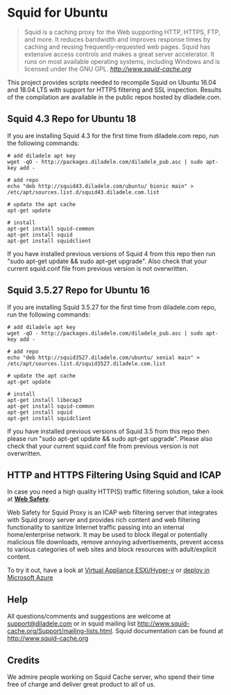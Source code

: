 Squid for Ubuntu
================

> Squid is a caching proxy for the Web supporting HTTP, HTTPS, FTP, and more. It reduces bandwidth and improves response times by caching and reusing frequently-requested web pages. Squid has extensive access controls and makes a great server accelerator. It runs on most available operating systems, including Windows and is licensed under the GNU GPL.
> <cite> <http://www.squid-cache.org>

This project provides scripts needed to recompile Squid on Ubuntu 16.04 and 18.04 LTS with support for HTTPS filtering and SSL inspection. Results of the compilation are available in the public repos hosted by diladele.com.

**Squid 4.3 Repo for Ubuntu 18**
--------------------------------

If you are installing Squid 4.3 for the first time from diladele.com repo, run the following commands:

    # add diladele apt key
    wget -qO - http://packages.diladele.com/diladele_pub.asc | sudo apt-key add -

    # add repo
    echo "deb http://squid43.diladele.com/ubuntu/ bionic main" > /etc/apt/sources.list.d/squid43.diladele.com.list

    # update the apt cache
    apt-get update

    # install 
    apt-get install squid-common
    apt-get install squid 
    apt-get install squidclient

If you have installed previous versions of Squid 4 from this repo then run "sudo apt-get update && sudo apt-get upgrade".  Also check that your current squid.conf file from previous version is not overwritten.

**Squid 3.5.27 Repo for Ubuntu 16**
-----------------------------------

If you are installing Squid 3.5.27 for the first time from diladele.com repo, run the following commands:

	# add diladele apt key
	wget -qO - http://packages.diladele.com/diladele_pub.asc | sudo apt-key add -

    # add repo
    echo "deb http://squid3527.diladele.com/ubuntu/ xenial main" > /etc/apt/sources.list.d/squid3527.diladele.com.list

    # update the apt cache
    apt-get update

    # install 
    apt-get install libecap3
    apt-get install squid-common
    apt-get install squid 
    apt-get install squidclient

If you have installed previous versions of Squid 3.5 from this repo then please run "sudo apt-get update && sudo apt-get upgrade".  Please also check that your current squid.conf file from previous version is not overwritten.

**HTTP and HTTPS Filtering Using Squid and ICAP**
-------------------------------------------------
In case you need a high quality HTTP(S) traffic filtering solution, take a look at [**Web Safety**](https://www.diladele.com). 

Web Safety for Squid Proxy is an ICAP web filtering server that integrates with Squid proxy server and provides rich content and web filtering functionality to sanitize Internet traffic passing into an internal home/enterprise network. It may be used to block illegal or potentially malicious file downloads, remove annoying advertisements, prevent access to various categories of web sites and block resources with adult/explicit content.

To try it out, have a look at [Virtual Appliance ESXi/Hyper-v](https://www.diladele.com/virtual_appliance.html) or [deploy in Microsoft Azure](https://azuremarketplace.microsoft.com/en-us/marketplace/apps/diladele.websafety?tab=Overview)

**Help**
--------

All questions/comments and suggestions are welcome at support@diladele.com or in squid mailing list http://www.squid-cache.org/Support/mailing-lists.html. Squid documentation can be found at http://www.squid-cache.org

**Credits**
-----------
We admire people working on Squid Cache server, who spend their time free of charge and deliver great product to all of us.
